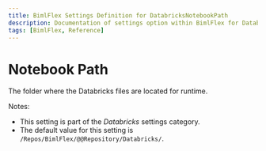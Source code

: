 ```yaml
---
title: BimlFlex Settings Definition for DatabricksNotebookPath
description: Documentation of settings option within BimlFlex for DatabricksNotebookPath
tags: [BimlFlex, Reference]
---
```


# Notebook Path

The folder where the Databricks files are located for runtime.

Notes:

* This setting is part of the *Databricks* settings category.
* The default value for this setting is `/Repos/BimlFlex/@@Repository/Databricks/`.
